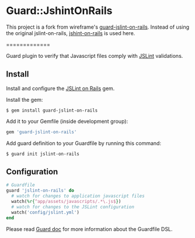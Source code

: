 Guard::JshintOnRails 
=============
This project is a fork from wireframe's [guard-jslint-on-rails](https://github.com/wireframe/guard-jslint-on-rails).
Instead of using the original jslint-on-rails, [jshint-on-rails](https://github.com/liquid/jshint_on_rails) is used here.

=============

Guard plugin to verify that Javascript files comply with [JSLint](http://www.jslint.com/) validations.


Install
-------

Install and configure the [JSLint on Rails](https://github.com/psionides/jslint_on_rails) gem.

Install the gem:

    $ gem install guard-jslint-on-rails

Add it to your Gemfile (inside development group):

``` ruby
gem 'guard-jslint-on-rails'
```

Add guard definition to your Guardfile by running this command:

    $ guard init jslint-on-rails

Configuration
-------------

``` ruby
# Guardfile
guard 'jslint-on-rails' do
  # watch for changes to application javascript files
  watch(%r{^app/assets/javascripts/.*\.js$})
  # watch for changes to the JSLint configuration
  watch('config/jslint.yml')
end
```

Please read [Guard doc](https://github.com/guard/guard#readme) for more information about the Guardfile DSL.

